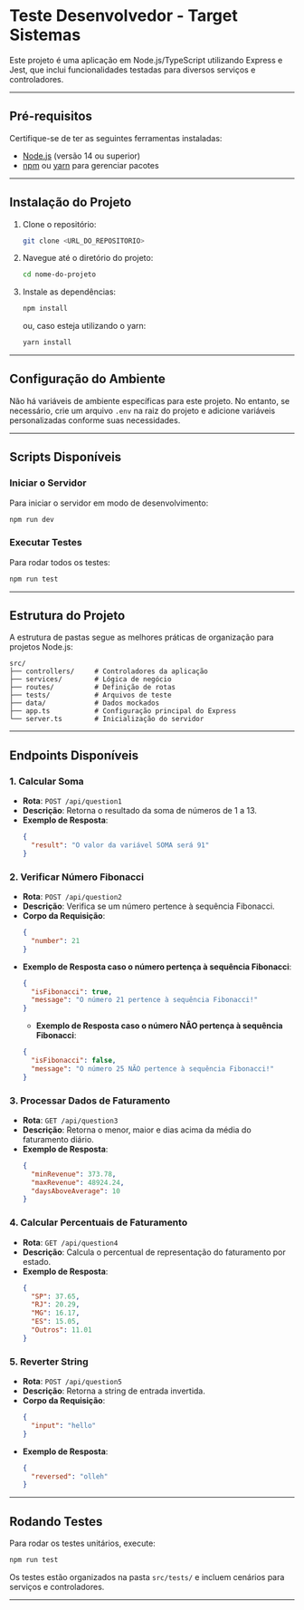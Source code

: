 # Teste Desenvolvedor - Target Sistemas

Este projeto é uma aplicação em Node.js/TypeScript utilizando Express e Jest, que inclui funcionalidades testadas para diversos serviços e controladores.

---

## **Pré-requisitos**

Certifique-se de ter as seguintes ferramentas instaladas:

- [Node.js](https://nodejs.org/) (versão 14 ou superior)
- [npm](https://www.npmjs.com/) ou [yarn](https://yarnpkg.com/) para gerenciar pacotes

---

## **Instalação do Projeto**

1. Clone o repositório:
   ```bash
   git clone <URL_DO_REPOSITORIO>
   ```

2. Navegue até o diretório do projeto:
   ```bash
   cd nome-do-projeto
   ```

3. Instale as dependências:
   ```bash
   npm install
   ```
   ou, caso esteja utilizando o yarn:
   ```bash
   yarn install
   ```

---

## **Configuração do Ambiente**

Não há variáveis de ambiente específicas para este projeto. No entanto, se necessário, crie um arquivo `.env` na raiz do projeto e adicione variáveis personalizadas conforme suas necessidades.

---

## **Scripts Disponíveis**

### **Iniciar o Servidor**
Para iniciar o servidor em modo de desenvolvimento:
```bash
npm run dev
```

### **Executar Testes**
Para rodar todos os testes:
```bash
npm run test
```

---

## **Estrutura do Projeto**

A estrutura de pastas segue as melhores práticas de organização para projetos Node.js:
```
src/
├── controllers/     # Controladores da aplicação
├── services/        # Lógica de negócio
├── routes/          # Definição de rotas
├── tests/           # Arquivos de teste
├── data/            # Dados mockados
├── app.ts           # Configuração principal do Express
└── server.ts        # Inicialização do servidor
```

---

## **Endpoints Disponíveis**

### **1. Calcular Soma**
- **Rota**: `POST /api/question1`
- **Descrição**: Retorna o resultado da soma de números de 1 a 13.
- **Exemplo de Resposta**:
  ```json
  {
    "result": "O valor da variável SOMA será 91"
  }
  ```

### **2. Verificar Número Fibonacci**
- **Rota**: `POST /api/question2`
- **Descrição**: Verifica se um número pertence à sequência Fibonacci.
- **Corpo da Requisição**:
  ```json
  {
    "number": 21
  }
  ```
- **Exemplo de Resposta caso o número pertença à sequência Fibonacci**:
  ```json
  {
    "isFibonacci": true,
    "message": "O número 21 pertence à sequência Fibonacci!"
  }
  ```
  - **Exemplo de Resposta caso o número NÃO pertença à sequência Fibonacci**:
  ```json
  {
    "isFibonacci": false,
    "message": "O número 25 NÃO pertence à sequência Fibonacci!"
  }
  ```

### **3. Processar Dados de Faturamento**
- **Rota**: `GET /api/question3`
- **Descrição**: Retorna o menor, maior e dias acima da média do faturamento diário.
- **Exemplo de Resposta**:
  ```json
  {
    "minRevenue": 373.78,
    "maxRevenue": 48924.24,
    "daysAboveAverage": 10
  }
  ```

### **4. Calcular Percentuais de Faturamento**
- **Rota**: `GET /api/question4`
- **Descrição**: Calcula o percentual de representação do faturamento por estado.
- **Exemplo de Resposta**:
  ```json
  {
    "SP": 37.65,
    "RJ": 20.29,
    "MG": 16.17,
    "ES": 15.05,
    "Outros": 11.01
  }
  ```

### **5. Reverter String**
- **Rota**: `POST /api/question5`
- **Descrição**: Retorna a string de entrada invertida.
- **Corpo da Requisição**:
  ```json
  {
    "input": "hello"
  }
  ```
- **Exemplo de Resposta**:
  ```json
  {
    "reversed": "olleh"
  }
  ```

---

## **Rodando Testes**

Para rodar os testes unitários, execute:
```bash
npm run test
```

Os testes estão organizados na pasta `src/tests/` e incluem cenários para serviços e controladores.

---

